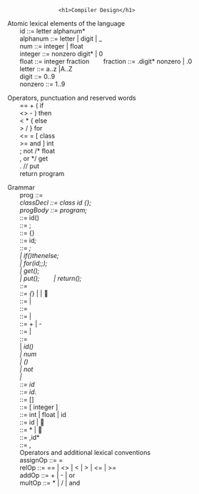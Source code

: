 					<h1>Compiler Design</h1>
			
Atomic lexical elements of the language <br>
&nbsp;&nbsp;&nbsp;&nbsp;&nbsp;&nbsp;	id ::= letter alphanum* <br>
&nbsp;&nbsp;&nbsp;&nbsp;&nbsp;&nbsp;	alphanum ::= letter | digit | _<br>
&nbsp;&nbsp;&nbsp;&nbsp;&nbsp;&nbsp;	num ::= integer | float <br>
&nbsp;&nbsp;&nbsp;&nbsp;&nbsp;&nbsp;	integer ::= nonzero digit* | 0 <br>
&nbsp;&nbsp;&nbsp;&nbsp;&nbsp;&nbsp;	float ::= integer fraction
&nbsp;&nbsp;&nbsp;&nbsp;&nbsp;&nbsp;	fraction ::= .digit* nonzero | .0 <br>
&nbsp;&nbsp;&nbsp;&nbsp;&nbsp;&nbsp;	letter ::= a..z |A..Z <br>
&nbsp;&nbsp;&nbsp;&nbsp;&nbsp;&nbsp;	digit ::= 0..9 <br>
&nbsp;&nbsp;&nbsp;&nbsp;&nbsp;&nbsp;	nonzero ::= 1..9 <br>
	
Operators, punctuation and reserved words <br>
&nbsp;&nbsp;&nbsp;&nbsp;&nbsp;&nbsp;	== 	+ 	( 	if <br>
&nbsp;&nbsp;&nbsp;&nbsp;&nbsp;&nbsp;	<> 	- 	) 	then <br>
&nbsp;&nbsp;&nbsp;&nbsp;&nbsp;&nbsp;	< 	* 	{ 	else <br>
&nbsp;&nbsp;&nbsp;&nbsp;&nbsp;&nbsp;	> 	/ 	} 	for <br> 
&nbsp;&nbsp;&nbsp;&nbsp;&nbsp;&nbsp;	<=	=	[	class <br>
&nbsp;&nbsp;&nbsp;&nbsp;&nbsp;&nbsp;	>= 	and 	] 	int <br>
&nbsp;&nbsp;&nbsp;&nbsp;&nbsp;&nbsp;	;	not 	/* 	float <br>
&nbsp;&nbsp;&nbsp;&nbsp;&nbsp;&nbsp;	, 	or 	*/	 get <br>
&nbsp;&nbsp;&nbsp;&nbsp;&nbsp;&nbsp;	. 	// 	put <br>
&nbsp;&nbsp;&nbsp;&nbsp;&nbsp;&nbsp;	return	program <br>
	
Grammar <br>
&nbsp;&nbsp;&nbsp;&nbsp;&nbsp;&nbsp;	prog		::= <classDecl>*<progBody> <br>
&nbsp;&nbsp;&nbsp;&nbsp;&nbsp;&nbsp;	classDecl 	::= class id {<varDecl>*<funcDef>*}; <br>
&nbsp;&nbsp;&nbsp;&nbsp;&nbsp;&nbsp;	progBody  	::= program<funcBody>;<funcDef>* <br>
&nbsp;&nbsp;&nbsp;&nbsp;&nbsp;&nbsp;	<funcHead> ::= <type>id(<fParams>) <br>
&nbsp;&nbsp;&nbsp;&nbsp;&nbsp;&nbsp;	<funcDef> ::= <funcHead><funcBody>; <br>
&nbsp;&nbsp;&nbsp;&nbsp;&nbsp;&nbsp;	<funcBody> ::= {<varDecl>*<statement>*} <br>
&nbsp;&nbsp;&nbsp;&nbsp;&nbsp;&nbsp;	<varDecl> ::= <type>id<arraySize>*; <br>
&nbsp;&nbsp;&nbsp;&nbsp;&nbsp;&nbsp;	<statement> ::= <assignStat>; <br>
&nbsp;&nbsp;&nbsp;&nbsp;&nbsp;&nbsp;	| if(<expr>)then<statBlock>else<statBlock>; <br>
&nbsp;&nbsp;&nbsp;&nbsp;&nbsp;&nbsp;	| for(<type>id<assignOp><expr>;<relExpr>;<assignStat>)<statBlock>; <br>
&nbsp;&nbsp;&nbsp;&nbsp;&nbsp;&nbsp;	| get(<variable>); <br>
&nbsp;&nbsp;&nbsp;&nbsp;&nbsp;&nbsp;	| put(<expr>);
&nbsp;&nbsp;&nbsp;&nbsp;&nbsp;&nbsp;	| return(<expr>); <br>
&nbsp;&nbsp;&nbsp;&nbsp;&nbsp;&nbsp;	<assignStat> ::= <variable><assignOp><expr> <br>
&nbsp;&nbsp;&nbsp;&nbsp;&nbsp;&nbsp;	<statBlock> ::= {<statement>*} | <statement> |    <br>
&nbsp;&nbsp;&nbsp;&nbsp;&nbsp;&nbsp;	<expr> ::= <arithExpr> | <relExpr>   <br>
&nbsp;&nbsp;&nbsp;&nbsp;&nbsp;&nbsp;	<relExpr> ::= <arithExpr><relOp><arithExpr>   <br> 
&nbsp;&nbsp;&nbsp;&nbsp;&nbsp;&nbsp;	<arithExpr> ::= <arithExpr><addOp><term> | <term> <br>
&nbsp;&nbsp;&nbsp;&nbsp;&nbsp;&nbsp;	<sign> ::= + | -  <br>
&nbsp;&nbsp;&nbsp;&nbsp;&nbsp;&nbsp;	<term> ::= <term><multOp><factor> | <factor> <br>
&nbsp;&nbsp;&nbsp;&nbsp;&nbsp;&nbsp;	<factor> ::= <variable> <br>
&nbsp;&nbsp;&nbsp;&nbsp;&nbsp;&nbsp;	| <idnest>*id(<aParams>) <br>
&nbsp;&nbsp;&nbsp;&nbsp;&nbsp;&nbsp;	| num   <br>
&nbsp;&nbsp;&nbsp;&nbsp;&nbsp;&nbsp;	| (<arithExpr>) <br>
&nbsp;&nbsp;&nbsp;&nbsp;&nbsp;&nbsp;	| not<factor> <br>
&nbsp;&nbsp;&nbsp;&nbsp;&nbsp;&nbsp;	| <sign><factor> <br> 
&nbsp;&nbsp;&nbsp;&nbsp;&nbsp;&nbsp;	<variable> ::= <idnest>*id<indice>* <br>
&nbsp;&nbsp;&nbsp;&nbsp;&nbsp;&nbsp;	<idnest> ::= id<indice>*.  <br>
&nbsp;&nbsp;&nbsp;&nbsp;&nbsp;&nbsp;	<indice> ::= [<arithExpr>] <br>
&nbsp;&nbsp;&nbsp;&nbsp;&nbsp;&nbsp;	<arraySize> ::= [ integer ] <br>
&nbsp;&nbsp;&nbsp;&nbsp;&nbsp;&nbsp;	<type> ::= int | float | id <br>
&nbsp;&nbsp;&nbsp;&nbsp;&nbsp;&nbsp;	<fParams> ::= <type>id<arraySize>*<fParamsTail>* |  <br>
&nbsp;&nbsp;&nbsp;&nbsp;&nbsp;&nbsp;	<aParams> ::= <expr><aParamsTail>* |   <br>
&nbsp;&nbsp;&nbsp;&nbsp;&nbsp;&nbsp;	<fParamsTail> ::= ,<type>id<arraySize>* <br>
&nbsp;&nbsp;&nbsp;&nbsp;&nbsp;&nbsp;	<aParamsTail> ::= ,<expr> <br>
&nbsp;&nbsp;&nbsp;&nbsp;&nbsp;&nbsp;
Operators and additional lexical conventions   <br>
&nbsp;&nbsp;&nbsp;&nbsp;&nbsp;&nbsp;	assignOp ::= =   <br>
&nbsp;&nbsp;&nbsp;&nbsp;&nbsp;&nbsp;	relOp ::= == | <> | < | > | <= | >= <br>
&nbsp;&nbsp;&nbsp;&nbsp;&nbsp;&nbsp;	addOp ::= + | - | or <br>
&nbsp;&nbsp;&nbsp;&nbsp;&nbsp;&nbsp;	multOp ::= * | / | and <br>

